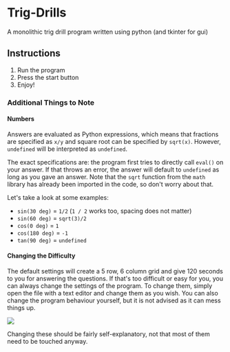 # Trig-Drills
A monolithic trig drill program written using python (and tkinter for gui)

## Instructions

1. Run the program
2. Press the start button
3. Enjoy!

### Additional Things to Note

#### Numbers

Answers are evaluated as Python expressions, which means that fractions are specified as `x/y` and square root can be specified by `sqrt(x)`.  However, `undefined` will be interpreted as `undefined`.

The exact specifications are: the program first tries to directly call `eval()` on your answer.  If that throws an error, the answer will default to `undefined` as long as you gave an answer.  Note that the `sqrt` function from the `math` library has already been imported in the code, so don't worry about that.

Let's take a look at some examples:

- `sin(30 deg)` = `1/2` (`1 / 2` works too, spacing does not matter)
- `sin(60 deg)` = `sqrt(3)/2`
- `cos(0 deg)` = `1`
- `cos(180 deg)` = `-1`
- `tan(90 deg)` = `undefined`

#### Changing the Difficulty

The default settings will create a 5 row, 6 column grid and give 120 seconds to you for answering the questions.  If that's too difficult or easy for you, you can always change the settings of the program.  To change them, simply open the file with a text editor and change them as you wish.  You can also change the program behaviour yourself, but it is not advised as it can mess things up.

<img src="https://files.catbox.moe/00luv1.png">

Changing these should be fairly self-explanatory, not that most of them need to be touched anyway.
